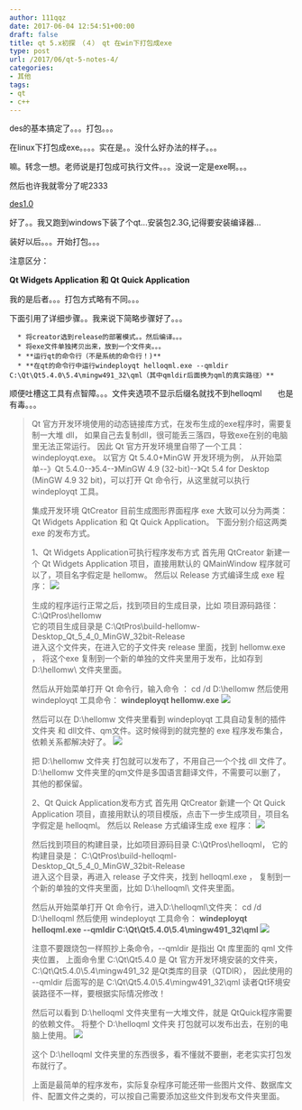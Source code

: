 ```yaml
---
author: 111qqz
date: 2017-06-04 12:54:51+00:00
draft: false
title: qt 5.x初探　（４）　qt 在win下打包成exe
type: post
url: /2017/06/qt-5-notes-4/
categories:
- 其他
tags:
- qt
- c++
---
```


des的基本搞定了。。。打包。。。

在linux下打包成exe。。。。实在是。。没什么好办法的样子。。。

嘛。转念一想。老师说是打包成可执行文件。。。没说一定是exe啊。。。

然后也许我就零分了呢2333



[des1.0](https://drive.google.com/file/d/0B96LFHMWbpJ6a0VianV5M25hZE0/view?usp=sharing)



好了。。我又跑到windows下装了个qt...安装包2.3G,记得要安装编译器...

装好以后。。。开始打包。。。

注意区分：

**Qt Widgets Application 和 Qt Quick Application**

我的是后者。。。打包方式略有不同。。。

下面引用了详细步骤。。我来说下简略步骤好了。。。



 	  * 将creator选到release的部署模式。。然后编译。。。
 	  * 将exe文件单独拷贝出来，放到一个文件夹。。。
 	  * **运行qt的命令行（不是系统的命令行！)**
 	  * **在qt的命令行中运行windeployqt helloqml.exe --qmldir C:\Qt\Qt5.4.0\5.4\mingw491_32\qml（其中qmldir后面换为qml的真实路径）**



顺便吐槽这工具有点智障。。。文件夹选项不显示后缀名就找不到helloqml　　也是有毒。。。










<blockquote>Qt 官方开发环境使用的动态链接库方式，在发布生成的exe程序时，需要复制一大堆 dll，
如果自己去复制dll，很可能丢三落四，导致exe在别的电脑里无法正常运行。
因此 Qt 官方开发环境里自带了一个工具：windeployqt.exe。
以官方 Qt 5.4.0+MinGW 开发环境为例，
从开始菜单--》Qt 5.4.0--》5.4--》MinGW 4.9 (32-bit)--》Qt 5.4 for Desktop (MinGW 4.9 32 bit)，可以打开 Qt 命令行，从这里就可以执行 windeployqt 工具。

集成开发环境 QtCreator 目前生成图形界面程序 exe 大致可以分为两类：
Qt Widgets Application 和 Qt Quick Application。
下面分别介绍这两类exe 的发布方式。

1、Qt Widgets Application可执行程序发布方式
首先用 QtCreator 新建一个 Qt Widgets Application 项目，直接用默认的 QMainWindow 程序就可以了，项目名字假定是 hellomw。
然后以 Release 方式编译生成 exe 程序：
![](http://imgsrc.baidu.com/forum/w580/sign=2f5a68e2b3fd5266a72b3c1c9b199799/00c755ee3d6d55fb1c6a122f68224f4a21a4dddf.jpg)


生成的程序运行正常之后，找到项目的生成目录，比如 项目源码路径：
C:\QtPros\hellomw\
它的项目生成目录是
C:\QtPros\build-hellomw-Desktop_Qt_5_4_0_MinGW_32bit-Release\
进入这个文件夹，在进入它的子文件夹 release 里面，找到 hellomw.exe ，
将这个exe 复制到一个新的单独的文件夹里用于发布，比如存到
D:\hellomw\ 文件夹里面。

然后从开始菜单打开 Qt 命令行，输入命令 ：
cd /d D:\hellomw
然后使用 windeployqt 工具命令：
**windeployqt hellomw.exe**
![](http://imgsrc.baidu.com/forum/w580/sign=964ae7c45766d0167e199e20a72ad498/7fbe316d55fbb2fbec873c1b4a4a20a44723dcdf.jpg)


然后可以在 D:\hellomw 文件夹里看到 windeployqt 工具自动复制的插件文件夹
和 dll文件、qm文件。这时候得到的就完整的 exe 程序发布集合，依赖关系都解决好了。
![](http://imgsrc.baidu.com/forum/w580/sign=066c035fd5160924dc25a213e406359b/1b3d59fbb2fb4316ddb31e7325a4462308f7d3df.jpg)


把 D:\hellomw 文件夹 打包就可以发布了，不用自己一个个找 dll 文件了。
D:\hellomw 文件夹里的qm文件是多国语言翻译文件，不需要可以删了，
其他的都保留。

2、Qt Quick Application发布方式
首先用 QtCreator 新建一个 Qt Quick Application 项目，直接用默认的项目模版，点击下一步生成项目，项目名字假定是 helloqml。
然后以 Release 方式编译生成 exe 程序：
![](http://imgsrc.baidu.com/forum/w580/sign=e3f7812f0c24ab18e016e13f05fbe69a/73abbefb43166d22fedb719d432309f79152d2df.jpg)


然后找到项目的构建目录，比如项目源码目录 C:\QtPros\helloqml，
它的构建目录是：
C:\QtPros\build-helloqml-Desktop_Qt_5_4_0_MinGW_32bit-Release\
进入这个目录，再进入 release 子文件夹，找到 helloqml.exe ，
复制到一个新的单独的文件夹里面，比如 D:\helloqml\ 文件夹里面。

然后从开始菜单打开 Qt 命令行，进入D:\helloqml\文件夹：
cd /d D:\helloqml
然后使用 windeployqt 工具命令：
**windeployqt helloqml.exe --qmldir C:\Qt\Qt5.4.0\5.4\mingw491_32\qml**
![](http://imgsrc.baidu.com/forum/w580/sign=6287581dae18972ba33a00c2d6cc7b9d/94ab4f166d224f4a9235171a0cf790529922d1df.jpg)


注意不要跟烧包一样照抄上条命令，--qmldir 是指出 Qt 库里面的 qml 文件夹位置，
上面命令里 C:\Qt\Qt5.4.0 是 Qt 官方开发环境安装的文件夹，
C:\Qt\Qt5.4.0\5.4\mingw491_32 是Qt类库的目录（QTDIR），
因此使用的 --qmldir 后面写的是 C:\Qt\Qt5.4.0\5.4\mingw491_32\qml
读者Qt环境安装路径不一样，要根据实际情况修改！

然后可以看到 D:\helloqml 文件夹里有一大堆文件，就是 QtQuick程序需要的依赖文件。
将整个 D:\helloqml 文件夹 打包就可以发布出去，在别的电脑上使用。
![](http://imgsrc.baidu.com/forum/w580/sign=24e1ca2904e9390156028d364bec54f9/5b4ede1b0ef41bd5f5569afd54da81cb39db3d05.jpg)


这个 D:\helloqml 文件夹里的东西很多，看不懂就不要删，老老实实打包发布就行了。

上面是最简单的程序发布，实际复杂程序可能还带一些图片文件、数据库文件、配置文件之类的，可以按自己需要添加这些文件到发布文件夹里面。</blockquote>
